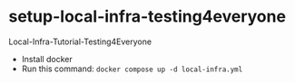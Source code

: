 # setup-local-infra-testing4everyone
Local-Infra-Tutorial-Testing4Everyone

- Install docker
- Run this command:
`docker compose up -d local-infra.yml`
